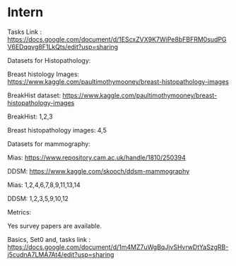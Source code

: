 # Intern
Tasks Link : https://docs.google.com/document/d/1EScxZVX9K7WiPe8bFBFRM0sudPGV6EDqqvg8F1LkQts/edit?usp=sharing

Datasets for Histopathology:

Breast histology Images: https://www.kaggle.com/paultimothymooney/breast-histopathology-images

BreakHist dataset: https://www.kaggle.com/paultimothymooney/breast-histopathology-images

BreakHist: 1,2,3

Breast histopathology images: 4,5

Datasets for mammography:

Mias: https://www.repository.cam.ac.uk/handle/1810/250394

DDSM: https://www.kaggle.com/skooch/ddsm-mammography

Mias: 1,2,4,6,7,8,9,11,13,14

DDSM: 1,2,3,5,9,10,12

Metrics:

Yes survey papers are available.

Basics, Set0 and, tasks link : https://docs.google.com/document/d/1m4MZ7uWgBqJjvSHvrwDtYaSzgRB-j5cudnA7LMA7At4/edit?usp=sharing
